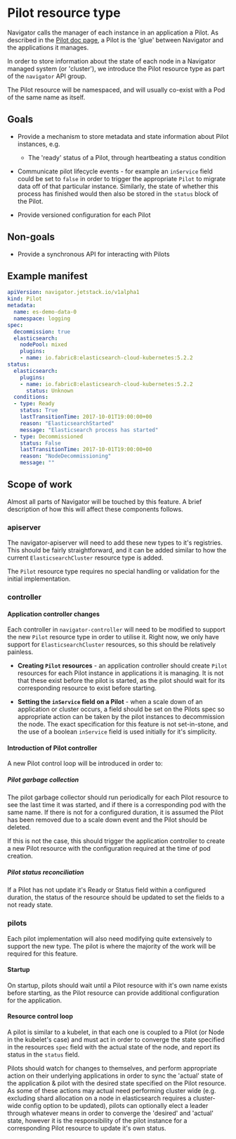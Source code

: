 # Pilot resource type

Navigator calls the manager of each instance in an application a Pilot. As
described in the [Pilot doc page](pilots.md), a Pilot is the
'glue' between Navigator and the applications it manages.

In order to store information about the state of each node in a Navigator
managed system (or 'cluster'), we introduce the Pilot resource type as part of
the `navigator` API group.

The Pilot resource will be namespaced, and will usually co-exist with a Pod
of the same name as itself.

## Goals

* Provide a mechanism to store metadata and state information about Pilot
instances, e.g.
    * The 'ready' status of a Pilot, through heartbeating a status condition

* Communicate pilot lifecycle events - for example an `inService` field could
be set to `false` in order to trigger the appropriate `Pilot` to migrate data
off of that particular instance. Similarly, the state of whether this process
has finished would then also be stored in the `status` block of the Pilot.

* Provide versioned configuration for each Pilot

## Non-goals

* Provide a synchronous API for interacting with Pilots

## Example manifest

```yaml
apiVersion: navigator.jetstack.io/v1alpha1
kind: Pilot
metadata:
  name: es-demo-data-0
  namespace: logging
spec:
  decommission: true
  elasticsearch:
    nodePool: mixed
    plugins:
    - name: io.fabric8:elasticsearch-cloud-kubernetes:5.2.2
status:
  elasticsearch:
    plugins:
    - name: io.fabric8:elasticsearch-cloud-kubernetes:5.2.2
      status: Unknown
  conditions:
  - type: Ready
    status: True
    lastTransitionTime: 2017-10-01T19:00:00+00
    reason: "ElasticsearchStarted"
    message: "Elasticsearch process has started"
  - type: Decommissioned
    status: False
    lastTransitionTime: 2017-10-01T19:00:00+00
    reason: "NodeDecommissioning"
    message: ""
```

## Scope of work

Almost all parts of Navigator will be touched by this feature. A brief
description of how this will affect these components follows.

### apiserver

The navigator-apiserver will need to add these new types to it's registries.
This should be fairly straightforward, and it can be added similar to how the
current `ElasticsearchCluster` resource type is added.

The `Pilot` resource type requires no special handling or validation for the
initial implementation.

### controller

#### Application controller changes

Each controller in `navigator-controller` will need to be modified to support
the new `Pilot` resource type in order to utilise it. Right now, we only have
support for `ElasticsearchCluster` resources, so this should be relatively
painless.

* **Creating `Pilot` resources** - an application controller should create `Pilot`
resources for each Pilot instance in applications it is managing. It is not
that these exist before the pilot is started, as the pilot should wait for its
corresponding resource to exist before starting.

* **Setting the `inService` field on a Pilot** - when a scale down of an
application or cluster occurs, a field should be set on the Pilots spec so
appropriate action can be taken by the pilot instances to decommission the node.
The exact specification for this feature is not set-in-stone, and the use of a
boolean `inService` field is used initially for it's simplicity.

#### Introduction of Pilot controller

A new Pilot control loop will be introduced in order to:

##### Pilot garbage collection

The pilot garbage collector should run periodically for each Pilot resource to
see the last time it was started, and if there is a corresponding pod with the
same name. If there is not for a configured duration, it is assumed the Pilot
has been removed due to a scale down event and the Pilot should be deleted.

If this is not the case, this should trigger the application controller to
create a new Pilot resource with the configuration required at the time of pod
creation.

##### Pilot status reconciliation

If a Pilot has not update it's Ready or Status field within a configured
duration, the status of the resource should be updated to set the fields to
a not ready state.

### pilots

Each pilot implementation will also need modifying quite extensively to support
the new type. The pilot is where the majority of the work will be required for
this feature.

#### Startup

On startup, pilots should wait until a Pilot resource with it's own name
exists before starting, as the Pilot resource can provide additional
configuration for the application.

#### Resource control loop

A pilot is similar to a kubelet, in that each one is coupled to a Pilot (or
Node in the kubelet's case) and must act in order to converge the state
specified in the resources `spec` field with the actual state of the node, and
report its status in the `status` field.

Pilots should watch for changes to themselves, and perform appropriate action
on their underlying applications in order to sync the 'actual' state of the
application & pilot with the desired state specified on the Pilot resource.
As some of these actions may actual need performing cluster wide (e.g.
excluding shard allocation on a node in elasticsearch requires a cluster-wide
config option to be updated), pilots can optionally elect a leader through
whatever means in order to converge the 'desired' and 'actual' state, however
it is the responsibility of the pilot instance for a corresponding Pilot
resource to update it's own status.
